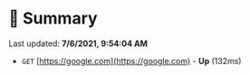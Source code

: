 # 📖 Summary
Last updated: **7/6/2021, 9:54:04 AM**

- `GET` [https://google.com](https://google.com) - **Up** (132ms)
